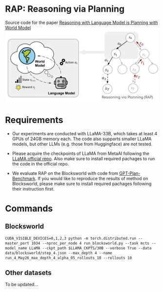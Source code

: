 # RAP: Reasoning via Planning
Source code for the paper [Reasoning with Language Model is Planning with World Model](https://arxiv.org/abs/2305.14992)
![Figure](assets/figure_full.png)

# Requirements

- Our experiments are conducted with LLaMA-33B, which takes at least 4 GPUs of 24GB memory each. The code also supports smaller LLaMA models, but other LLMs (e.g. those from Huggingface) are not tested.

- Please acquire the checkpoints of LLaMA from MetaAI following the [LLaMA official repo](https://github.com/facebookresearch/llama). Also make sure to install required pachages to run the code in the official repo. 

- We evaluate RAP on the Blocksworld with code from [GPT-Plan-Benchmark](https://github.com/karthikv792/gpt-plan-benchmark). If you would like to reproduce the results of method on Blocksworld, please make sure to install required pachages following their instruction first. 

# Commands

## Blocksworld

```
CUDA_VISIBLE_DEVICES=0,1,2,3 python -m torch.distributed.run --master_port 1034 --nproc_per_node 4 run_blocksworld.py --task mcts --model_name LLaMA --ckpt_path $LLAMA_CKPTS/30B --verbose True --data data/blocksworld/step_4.json --max_depth 4 --name run_4_May26_max_depth_4_alpha_05_rollouts_10 --rollouts 10 
```

## Other datasets
To be updated...